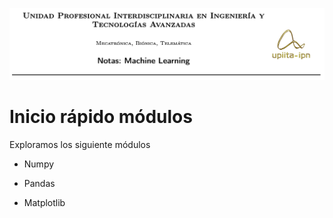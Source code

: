 ![](https://raw.githubusercontent.com/rafneta/RNlibro/master/imagenes/banner.png)


# Inicio rápido módulos 

Exploramos los siguiente módulos 

- Numpy


- Pandas 


- Matplotlib
